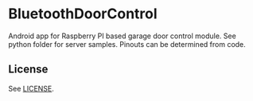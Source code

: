 # BluetoothDoorControl

Android app for Raspberry PI based garage door control module. See python folder for server samples. Pinouts can be determined from code.

## License

See [LICENSE](LICENSE).
